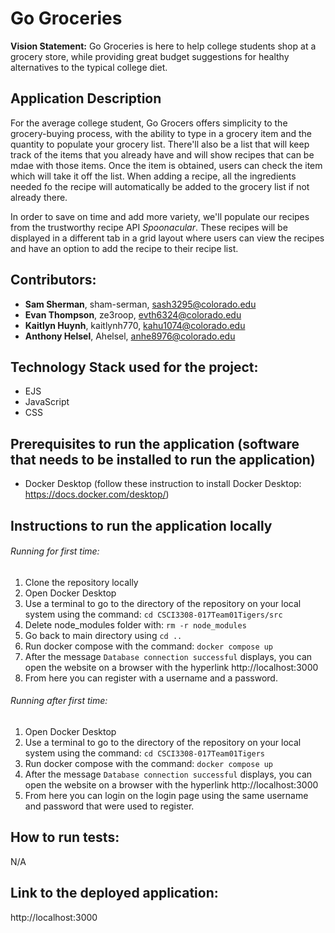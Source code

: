 # Go Groceries

**Vision Statement:** Go Groceries is here to help college students shop at a grocery store, while providing great budget suggestions for healthy alternatives to the typical college diet.

## Application Description

For the average college student, Go Grocers offers simplicity to the grocery-buying process, with the ability to type in a grocery item and the quantity to populate your grocery list. There'll also be a list that will keep track of the items that you already have and will show recipes that can be mdae with those items. Once the item is obtained, users can check the item which will take it off the list. When adding a recipe, all the ingredients needed fo the recipe will automatically be added to the grocery list if not already there. 

In order to save on time and add more variety, we'll populate our recipes from the trustworthy recipe API *Spoonacular*. These recipes will be displayed in a different tab in a grid layout where users can view the recipes and have an option to add the recipe to their recipe list. 

## Contributors:

* **Sam Sherman**, sham-serman, sash3295@colorado.edu
* **Evan Thompson**, ze3roop, evth6324@colorado.edu
* **Kaitlyn Huynh**, kaitlynh770, kahu1074@colorado.edu
* **Anthony Helsel**, Ahelsel, anhe8976@colorado.edu

## Technology Stack used for the project: 

* EJS
* JavaScript
* CSS

## Prerequisites to run the application (software that needs to be installed to run the application)

* Docker Desktop (follow these instruction to install Docker Desktop: https://docs.docker.com/desktop/)

## Instructions to run the application locally

###### Running for first time:

1. Clone the repository locally
2. Open Docker Desktop
3. Use a terminal to go to the directory of the repository on your local system using the command: `cd CSCI3308-017Team01Tigers/src`
4. Delete node_modules folder with: `rm -r node_modules`
5. Go back to main directory using `cd ..`
6. Run docker compose with the command: `docker compose up`
7. After the message `Database connection successful` displays, you can open the website on a browser with the hyperlink http://localhost:3000 
8. From here you can register with a username and a password.

###### Running after first time: 

1. Open Docker Desktop
2. Use a terminal to go to the directory of the repository on your local system using the command: `cd CSCI3308-017Team01Tigers`
3. Run docker compose with the command: `docker compose up`
4. After the message `Database connection successful` displays, you can open the website on a browser with the hyperlink http://localhost:3000
5. From here you can login on the login page using the same username and password that were used to register. 

## How to run tests:

N/A

## Link to the deployed application:

http://localhost:3000